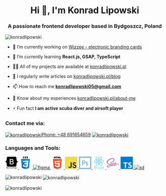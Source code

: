 <h1 align="center">Hi 👋, I'm Konrad Lipowski</h1>
<h3 align="center">A passionate frontend developer based in Bydgoszcz, Poland</h3>

<p align="left"> <img src="https://komarev.com/ghpvc/?username=konradlipowski&label=Profile%20views&color=0e75b6&style=flat" alt="konradlipowski" /> </p>


- 🔭 I’m currently working on [Wizzee - electronic branding cards](wizzee.pl)

- 🌱 I’m currently learning **React.js, GSAP, TypeScript**

- 👨‍💻 All of my projects are available at [konradlipowski.pl](konradlipowski.pl)

- 📝 I regularly write articles on [konradlipowski.pl/blog](konradlipowski.pl/blog)

- 📫 How to reach me **konradlipowski05@gmail.com**

- 📄 Know about my experiences [konradlipowski.pl/about-me](konradlipowski.pl/about-me)

- ⚡ Fun fact **I am active scuba diver and airsoft player**

<h3 align="left">Contact me via:</h3>
<p align="left">
<a href="tel:691654659" target="_blank"><img align="center" src="https://raw.githubusercontent.com/rahuldkjain/github-profile-readme-generator/master/src/images/icons/Social/devto.svg" alt="konradlipowski" height="30" width="40" />Phone: +48 691654659</a>
<a href="https://linkedin.com/in/konradlipowski" target="blank"><img align="center" src="https://raw.githubusercontent.com/rahuldkjain/github-profile-readme-generator/master/src/images/icons/Social/linked-in-alt.svg" alt="konradlipowski" height="30" width="40" /></a>
</p>

<h3 align="left">Languages and Tools:</h3>
<p align="left"> <a href="https://getbootstrap.com" target="_blank" rel="noreferrer"> <img src="https://raw.githubusercontent.com/devicons/devicon/master/icons/bootstrap/bootstrap-plain-wordmark.svg" alt="bootstrap" width="40" height="40"/> </a> <a href="https://www.w3schools.com/css/" target="_blank" rel="noreferrer"> <img src="https://raw.githubusercontent.com/devicons/devicon/master/icons/css3/css3-original-wordmark.svg" alt="css3" width="40" height="40"/> </a> <a href="https://www.figma.com/" target="_blank" rel="noreferrer"> <img src="https://www.vectorlogo.zone/logos/figma/figma-icon.svg" alt="figma" width="40" height="40"/> </a> <a href="https://www.w3.org/html/" target="_blank" rel="noreferrer"> <img src="https://raw.githubusercontent.com/devicons/devicon/master/icons/html5/html5-original-wordmark.svg" alt="html5" width="40" height="40"/> </a> <a href="https://developer.mozilla.org/en-US/docs/Web/JavaScript" target="_blank" rel="noreferrer"> <img src="https://raw.githubusercontent.com/devicons/devicon/master/icons/javascript/javascript-original.svg" alt="javascript" width="40" height="40"/> </a> <a href="https://www.photoshop.com/en" target="_blank" rel="noreferrer"> <img src="https://raw.githubusercontent.com/devicons/devicon/master/icons/photoshop/photoshop-line.svg" alt="photoshop" width="40" height="40"/> </a> <a href="https://reactjs.org/" target="_blank" rel="noreferrer"> <img src="https://raw.githubusercontent.com/devicons/devicon/master/icons/react/react-original-wordmark.svg" alt="react" width="40" height="40"/> </a> <a href="https://sass-lang.com" target="_blank" rel="noreferrer"> <img src="https://raw.githubusercontent.com/devicons/devicon/master/icons/sass/sass-original.svg" alt="sass" width="40" height="40"/> </a> <a href="https://www.typescriptlang.org/" target="_blank" rel="noreferrer"> <img src="https://raw.githubusercontent.com/devicons/devicon/master/icons/typescript/typescript-original.svg" alt="typescript" width="40" height="40"/> </a> <a href="https://www.adobe.com/products/xd.html" target="_blank" rel="noreferrer"> <img src="https://cdn.worldvectorlogo.com/logos/adobe-xd.svg" alt="xd" width="40" height="40"/> </a> </p>

<p><img align="left" src="https://github-readme-stats.vercel.app/api/top-langs?username=konradlipowski&show_icons=true&locale=en&layout=compact" alt="konradlipowski" /></p>

<p>&nbsp;<img align="center" src="https://github-readme-stats.vercel.app/api?username=konradlipowski&show_icons=true&locale=en" alt="konradlipowski" /></p>

<p><img align="center" src="https://github-readme-streak-stats.herokuapp.com/?user=konradlipowski&" alt="konradlipowski" /></p>
